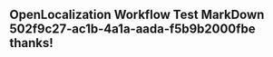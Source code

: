 <properties
ms.topic="hero-topic"
ms.test1="hero-topic"
ms.test2="test"/>


## OpenLocalization Workflow Test MarkDown 502f9c27-ac1b-4a1a-aada-f5b9b2000fbe thanks!



<!--HONumber=Aug16_HO4-->


